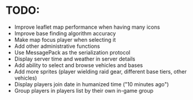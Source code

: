 # TODO:
- Improve leaflet map performance when having many icons
- Improve base finding algorithm accuracy
- Make map focus player when selecting it
- Add other administrative functions
- Use MessagePack as the serialization protocol
- Display server time and weather in server details
- Add ability to select and browse vehicles and bases
- Add more sprites (player wielding raid gear, different base tiers, other vehicles)
- Display players join date in humanized time ("10 minutes ago")
- Group players in players list by their own in-game group
